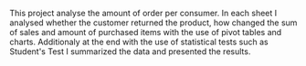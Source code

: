 This project analyse the amount of order per consumer. In each sheet I analysed whether the customer returned the product, how changed the sum of sales and amount of purchased items with the use of pivot tables and charts. Additionaly at the end with the use of statistical tests such as Student's Test I summarized the data and presented the results.
